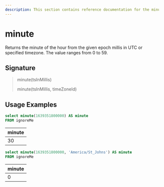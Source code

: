 ```yaml
---
description: This section contains reference documentation for the minute function.
---
```


# minute

Returns the minute of the hour from the given epoch millis in UTC or specified timezone. The value ranges from 0 to 59.

## Signature

> minute(tsInMillis)
>
> minute(tsInMillis, timeZoneId)

## Usage Examples

```sql
select minute(1639351800000) AS minute
FROM ignoreMe
```

| minute |
| ------ |
| 30     |

```sql
select minute(1639351800000, 'America/St_Johns') AS minute
FROM ignoreMe
```

| minute |
| ------ |
| 0      |
